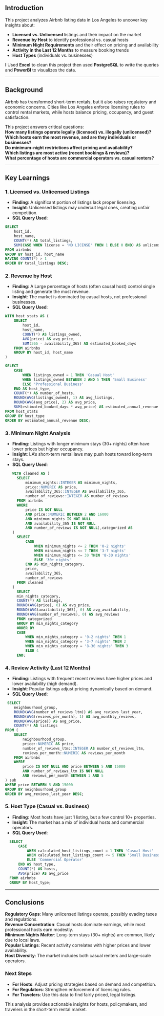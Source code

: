 

##  Introduction  
This project analyzes Airbnb listing data in Los Angeles to uncover key insights about:  
- **Licensed vs. Unlicensed** listings and their impact on the market  
- **Revenue by Host** to identify professional vs. casual hosts  
- **Minimum Night Requirements** and their effect on pricing and availability  
- **Activity in the Last 12 Months** to measure booking trends  
- **Host Types** (individuals vs. businesses)  

I Used **Excel** to clean this project then used **PostgreSQL** to write the queries and **PowerBI** to visualizes the data.  

---

##  Background  
Airbnb has transformed short-term rentals, but it also raises regulatory and economic concerns. Cities like Los Angeles enforce licensing rules to control rental markets, while hosts balance pricing, occupancy, and guest satisfaction.  

This project answers critical questions:  
**How many listings operate legally (licensed) vs. illegally (unlicensed)?**  
**Which hosts earn the most revenue, and are they individuals or businesses?**  
**Do minimum-night restrictions affect pricing and availability?**  
**Which listings are most active (recent bookings & reviews)?**  
**What percentage of hosts are commercial operators vs. casual renters?**  

---

## **Key Learnings**  

### **1. Licensed vs. Unlicensed Listings** 
- **Finding**: A significant portion of listings lack proper licensing.  
- **Insight**: Unlicensed listings may undercut legal ones, creating unfair competition.  
- **SQL Query Used**:  
```sql
SELECT 
    host_id,
    host_name,
    COUNT(*) AS total_listings,
    SUM(CASE WHEN license = 'NO LICENSE' THEN 1 ELSE 0 END) AS unlicensed_listings
FROM airbnbs
GROUP BY host_id, host_name
HAVING COUNT(*) > 1
ORDER BY total_listings DESC;
```

### **2️. Revenue by Host**  
- **Finding**: A Large percentage of hosts (often causal host) control single listing and generate the most revenue.  
- **Insight**: The market is dominated by casual hosts, not professional businesses.  
- **SQL Query Used**:  
```sql
WITH host_stats AS (
    SELECT 
        host_id,
        host_name,
        COUNT(*) AS listings_owned,
        AVG(price) AS avg_price,
        SUM(365 - availability_365) AS estimated_booked_days
    FROM airbnbs
    GROUP BY host_id, host_name
)

SELECT 
    CASE 
        WHEN listings_owned = 1 THEN 'Casual Host'
        WHEN listings_owned BETWEEN 2 AND 5 THEN 'Small Business'
        ELSE 'Professional Business'
    END AS host_type,
    COUNT(*) AS number_of_hosts,
    ROUND(AVG(listings_owned), 1) AS avg_listings,
    ROUND(AVG(avg_price), 2) AS avg_price,
    SUM(estimated_booked_days * avg_price) AS estimated_annual_revenue
FROM host_stats
GROUP BY host_type
ORDER BY estimated_annual_revenue DESC;
  ```

### **3️. Minimum Night Analysis**  
- **Finding**: Listings with longer minimum stays (30+ nights) often have lower prices but higher occupancy.  
- **Insight**: LA’s short-term rental laws may push hosts toward long-term stays.  
- **SQL Query Used**:  
  ```sql
  WITH cleaned AS (
    SELECT 
        minimum_nights::INTEGER AS minimum_nights,
        price::NUMERIC AS price,
        availability_365::INTEGER AS availability_365,
        number_of_reviews::INTEGER AS number_of_reviews
    FROM airbnbs
	WHERE 
        price IS NOT NULL
        AND price::NUMERIC BETWEEN 2 AND 16000
        AND minimum_nights IS NOT NULL
        AND availability_365 IS NOT NULL
        AND number_of_reviews IS NOT NULL),categorized AS
  (
    SELECT
        CASE 
            WHEN minimum_nights <= 2 THEN '0-2 nights'
            WHEN minimum_nights <= 7 THEN '3-7 nights'
            WHEN minimum_nights <= 30 THEN '8-30 nights'
            ELSE '30+ nights'
        END AS min_nights_category,
        price,
        availability_365,
        number_of_reviews
    FROM cleaned
  )
    SELECT  
    min_nights_category,
    COUNT(*) AS listings,
    ROUND(AVG(price), 0) AS avg_price,
    ROUND(AVG(availability_365), 0) AS avg_availability,
    ROUND(AVG(number_of_reviews), 0) AS avg_reviews
    FROM categorized
    GROUP BY min_nights_category
    ORDER BY 
    CASE 
        WHEN min_nights_category = '0-2 nights' THEN 1
        WHEN min_nights_category = '3-7 nights' THEN 2
        WHEN min_nights_category = '8-30 nights' THEN 3
        ELSE 4
    END;

  ```

### **4️. Review Activity (Last 12 Months)**  
- **Finding**: Listings with frequent recent reviews have higher prices and lower availability (high demand).  
- **Insight**: Popular listings adjust pricing dynamically based on demand.  
- **SQL Query Used**:  
```sql
 SELECT 
    neighbourhood_group,
    ROUND(AVG(number_of_reviews_ltm)) AS avg_reviews_last_year,
    ROUND(AVG(reviews_per_month), 1) AS avg_monthly_reviews,
    ROUND(AVG(price)) AS avg_price,
    COUNT(*) AS listings
FROM (
    SELECT 
        neighbourhood_group,
        price::NUMERIC AS price,
        number_of_reviews_ltm::INTEGER AS number_of_reviews_ltm,
        reviews_per_month::NUMERIC AS reviews_per_month
    FROM airbnbs
    WHERE 
        price IS NOT NULL AND price BETWEEN 5 AND 15000
        AND number_of_reviews_ltm IS NOT NULL
        AND reviews_per_month BETWEEN 1 AND 5
) sub
WHERE price BETWEEN 5 AND 15000
GROUP BY neighbourhood_group
ORDER BY avg_reviews_last_year DESC;

  ```

### **5. Host Type (Casual vs. Business)**  
- **Finding**: Most hosts have just 1 listing, but a few control 10+ properties.  
- **Insight**: The market has a mix of individual hosts and commercial operators.  
- **SQL Query Used**:  
```sql
  SELECT 
      CASE 
          WHEN calculated_host_listings_count = 1 THEN 'Casual Host'
          WHEN calculated_host_listings_count <= 5 THEN 'Small Business'
          ELSE 'Commercial Operator'
      END AS host_type,
      COUNT(*) AS hosts,
      AVG(price) AS avg_price
  FROM airbnbs
  GROUP BY host_type;
  ```

---

## **Conclusions**  
**Regulatory Gaps**: Many unlicensed listings operate, possibly evading taxes and regulations.  
**Revenue Concentration**: Casual hosts dominate earnings, while most professional hosts earn modestly.  
**Minimum Nights Matter**: Long-term stays (30+ nights) are common, likely due to local laws.  
**Popular Listings**: Recent activity correlates with higher prices and lower availability.  
**Host Diversity**: The market includes both casual renters and large-scale operators.  

### **Next Steps**  
- **For Hosts**: Adjust pricing strategies based on demand and competition.  
- **For Regulators**: Strengthen enforcement of licensing rules.  
- **For Travelers**: Use this data to find fairly priced, legal listings.  

This analysis provides actionable insights for hosts, policymakers, and travelers in the short-term rental market.